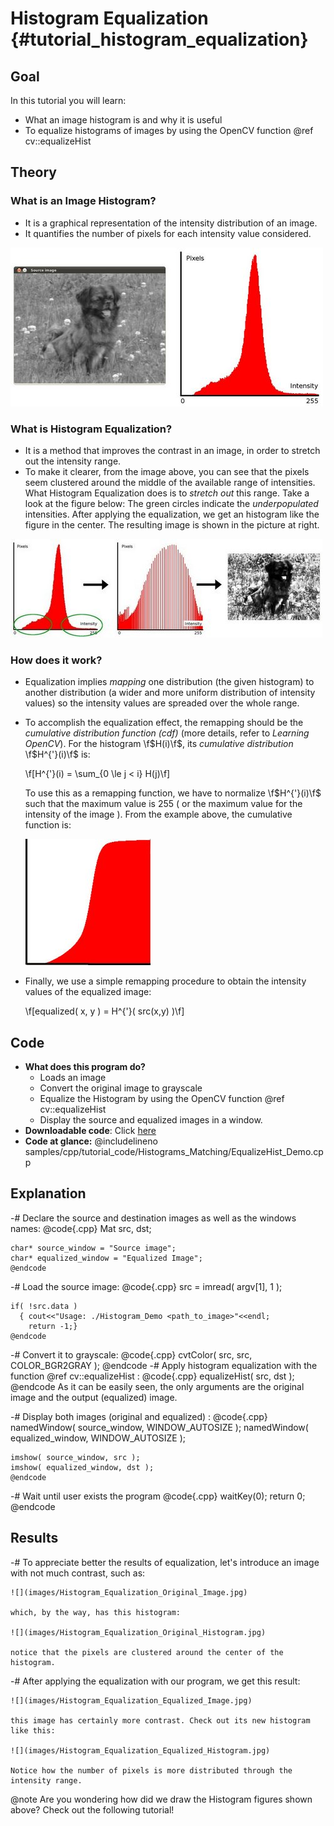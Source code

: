 Histogram Equalization {#tutorial_histogram_equalization}
======================

Goal
----

In this tutorial you will learn:

-   What an image histogram is and why it is useful
-   To equalize histograms of images by using the OpenCV function @ref cv::equalizeHist

Theory
------

### What is an Image Histogram?

-   It is a graphical representation of the intensity distribution of an image.
-   It quantifies the number of pixels for each intensity value considered.

![](images/Histogram_Equalization_Theory_0.jpg)

### What is Histogram Equalization?

-   It is a method that improves the contrast in an image, in order to stretch out the intensity
    range.
-   To make it clearer, from the image above, you can see that the pixels seem clustered around the
    middle of the available range of intensities. What Histogram Equalization does is to *stretch
    out* this range. Take a look at the figure below: The green circles indicate the
    *underpopulated* intensities. After applying the equalization, we get an histogram like the
    figure in the center. The resulting image is shown in the picture at right.

![](images/Histogram_Equalization_Theory_1.jpg)

### How does it work?

-   Equalization implies *mapping* one distribution (the given histogram) to another distribution (a
    wider and more uniform distribution of intensity values) so the intensity values are spreaded
    over the whole range.
-   To accomplish the equalization effect, the remapping should be the *cumulative distribution
    function (cdf)* (more details, refer to *Learning OpenCV*). For the histogram \f$H(i)\f$, its
    *cumulative distribution* \f$H^{'}(i)\f$ is:

    \f[H^{'}(i) = \sum_{0 \le j < i} H(j)\f]

    To use this as a remapping function, we have to normalize \f$H^{'}(i)\f$ such that the maximum value
    is 255 ( or the maximum value for the intensity of the image ). From the example above, the
    cumulative function is:

    ![](images/Histogram_Equalization_Theory_2.jpg)

-   Finally, we use a simple remapping procedure to obtain the intensity values of the equalized
    image:

    \f[equalized( x, y ) = H^{'}( src(x,y) )\f]

Code
----

-   **What does this program do?**
    -   Loads an image
    -   Convert the original image to grayscale
    -   Equalize the Histogram by using the OpenCV function @ref cv::equalizeHist
    -   Display the source and equalized images in a window.
-   **Downloadable code**: Click
    [here](https://github.com/Itseez/opencv/tree/master/samples/cpp/tutorial_code/Histograms_Matching/EqualizeHist_Demo.cpp)
-   **Code at glance:**
    @includelineno samples/cpp/tutorial_code/Histograms_Matching/EqualizeHist_Demo.cpp

Explanation
-----------

-#  Declare the source and destination images as well as the windows names:
    @code{.cpp}
    Mat src, dst;

    char* source_window = "Source image";
    char* equalized_window = "Equalized Image";
    @endcode
-#  Load the source image:
    @code{.cpp}
    src = imread( argv[1], 1 );

    if( !src.data )
      { cout<<"Usage: ./Histogram_Demo <path_to_image>"<<endl;
        return -1;}
    @endcode
-#  Convert it to grayscale:
    @code{.cpp}
    cvtColor( src, src, COLOR_BGR2GRAY );
    @endcode
-#  Apply histogram equalization with the function @ref cv::equalizeHist :
    @code{.cpp}
    equalizeHist( src, dst );
    @endcode
    As it can be easily seen, the only arguments are the original image and the output (equalized)
    image.

-#  Display both images (original and equalized) :
    @code{.cpp}
    namedWindow( source_window, WINDOW_AUTOSIZE );
    namedWindow( equalized_window, WINDOW_AUTOSIZE );

    imshow( source_window, src );
    imshow( equalized_window, dst );
    @endcode
-#  Wait until user exists the program
    @code{.cpp}
    waitKey(0);
    return 0;
    @endcode

Results
-------

-#  To appreciate better the results of equalization, let's introduce an image with not much
    contrast, such as:

    ![](images/Histogram_Equalization_Original_Image.jpg)

    which, by the way, has this histogram:

    ![](images/Histogram_Equalization_Original_Histogram.jpg)

    notice that the pixels are clustered around the center of the histogram.

-#  After applying the equalization with our program, we get this result:

    ![](images/Histogram_Equalization_Equalized_Image.jpg)

    this image has certainly more contrast. Check out its new histogram like this:

    ![](images/Histogram_Equalization_Equalized_Histogram.jpg)

    Notice how the number of pixels is more distributed through the intensity range.

@note
Are you wondering how did we draw the Histogram figures shown above? Check out the following
tutorial!
